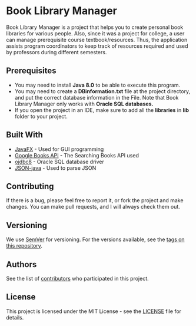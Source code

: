 # Book Library Manager
Book Library Manager is a project that helps you to create personal book libraries for various people. Also, since it was a project for college, a user can manage prerequisite course textbook/resources. Thus, the application assists program coordinators to keep track of resources required and used by professors during different semesters.


## Prerequisites

* You may need to install **Java 8.0** to be able to execute this program.
* You may need to create a **DBinformation.txt** file at the project directory, and put the correct database information in the File. Note that Book Library Manager only works with **Oracle SQL databases.**
* If you open the project in an IDE, make sure to add all the **libraries** in **lib** folder to your project.

## Built With

* [JavaFX](https://docs.oracle.com/javase/8/javafx/api/toc.htm) - Used for GUI programming
* [Google Books API](https://developers.google.com/books/docs/v1/using) - The Searching Books API used
* [ojdbc8](https://www.oracle.com/technetwork/database/features/jdbc/jdbc-ucp-122-3110062.html) - Oracle SQL database driver
* [JSON-java](https://github.com/stleary/JSON-java) - Used to parse JSON

## Contributing

If there is a bug, please feel free to report it, or fork the project and make changes. You can make pull requests, and I will always check them out.

## Versioning

We use [SemVer](http://semver.org/) for versioning. For the versions available, see the [tags on this repository](https://github.com/mmohades/Book-Library/tags). 

## Authors

See the list of [contributors](https://github.com/mmohades/Book-Library/contributors) who participated in this project.

## License

This project is licensed under the MIT License - see the [LICENSE](LICENSE) file for details.
